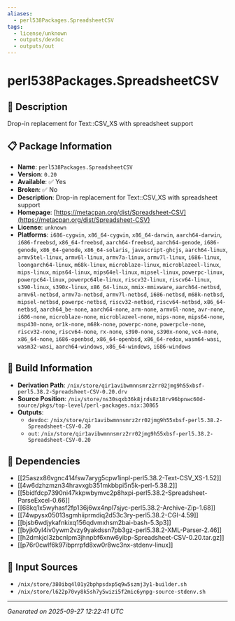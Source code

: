 ```yaml
---
aliases:
  - perl538Packages.SpreadsheetCSV
tags:
  - license/unknown
  - outputs/devdoc
  - outputs/out
---
```


# perl538Packages.SpreadsheetCSV

## 📝 Description

Drop-in replacement for Text::CSV_XS with spreadsheet support

## 📋 Package Information

- **Name**: `perl538Packages.SpreadsheetCSV`
- **Version**: `0.20`
- **Available**: ✅ Yes
- **Broken**: ✅ No
- **Description**: Drop-in replacement for Text::CSV_XS with spreadsheet support
- **Homepage**: [https://metacpan.org/dist/Spreadsheet-CSV](https://metacpan.org/dist/Spreadsheet-CSV)
- **License**: `unknown`
- **Platforms**: `i686-cygwin`, `x86_64-cygwin`, `x86_64-darwin`, `aarch64-darwin`, `i686-freebsd`, `x86_64-freebsd`, `aarch64-freebsd`, `aarch64-genode`, `i686-genode`, `x86_64-genode`, `x86_64-solaris`, `javascript-ghcjs`, `aarch64-linux`, `armv5tel-linux`, `armv6l-linux`, `armv7a-linux`, `armv7l-linux`, `i686-linux`, `loongarch64-linux`, `m68k-linux`, `microblaze-linux`, `microblazeel-linux`, `mips-linux`, `mips64-linux`, `mips64el-linux`, `mipsel-linux`, `powerpc-linux`, `powerpc64-linux`, `powerpc64le-linux`, `riscv32-linux`, `riscv64-linux`, `s390-linux`, `s390x-linux`, `x86_64-linux`, `mmix-mmixware`, `aarch64-netbsd`, `armv6l-netbsd`, `armv7a-netbsd`, `armv7l-netbsd`, `i686-netbsd`, `m68k-netbsd`, `mipsel-netbsd`, `powerpc-netbsd`, `riscv32-netbsd`, `riscv64-netbsd`, `x86_64-netbsd`, `aarch64_be-none`, `aarch64-none`, `arm-none`, `armv6l-none`, `avr-none`, `i686-none`, `microblaze-none`, `microblazeel-none`, `mips-none`, `mips64-none`, `msp430-none`, `or1k-none`, `m68k-none`, `powerpc-none`, `powerpcle-none`, `riscv32-none`, `riscv64-none`, `rx-none`, `s390-none`, `s390x-none`, `vc4-none`, `x86_64-none`, `i686-openbsd`, `x86_64-openbsd`, `x86_64-redox`, `wasm64-wasi`, `wasm32-wasi`, `aarch64-windows`, `x86_64-windows`, `i686-windows`

## 🔧 Build Information

- **Derivation Path**: `/nix/store/qir1avibwmnnsmrz2rr02jmg9h55xbsf-perl5.38.2-Spreadsheet-CSV-0.20.drv`
- **Source Position**: `/nix/store/ns30sqxb36k8jrds8z18rv96bpnwc60d-source/pkgs/top-level/perl-packages.nix:30865`
- **Outputs**:
  - `devdoc`:  `/nix/store/qir1avibwmnnsmrz2rr02jmg9h55xbsf-perl5.38.2-Spreadsheet-CSV-0.20`
  - `out`:  `/nix/store/qir1avibwmnnsmrz2rr02jmg9h55xbsf-perl5.38.2-Spreadsheet-CSV-0.20`

## 🔗 Dependencies

- [[25aszx86vgnc414fsw7aryg5cpw1inpl-perl5.38.2-Text-CSV_XS-1.52]]
- [[4w6dzhzmzn34hravxgb351mkbbpi5n5k-perl-5.38.2]]
- [[5bidfdcp7390ni47kkpwbymvc2p8hxpi-perl5.38.2-Spreadsheet-ParseExcel-0.66]]
- [[68kq1x5wyhasf2fp136j6wx4npl7sjyc-perl5.38.2-Archive-Zip-1.68]]
- [[74wpysx05013sgmhiiprmdiq2d53c3ry-perl5.38.2-CGI-4.59]]
- [[bjsb6wdjykafnkixq156qdvmxhsm2bai-bash-5.3p3]]
- [[byjk0yl4iv0ywm2vzy9yakdssn7pb3gz-perl5.38.2-XML-Parser-2.46]]
- [[h2dmkjcl3zbcnlpm3jhnpbf6xnw6yibp-Spreadsheet-CSV-0.20.tar.gz]]
- [[p76r0cwlf6k97ibprrpfd8xw0r8wc3nx-stdenv-linux]]

## 📁 Input Sources

- `/nix/store/380ibq4l01y2bphpsdxp5q9w5szmj3y1-builder.sh`
- `/nix/store/l622p70vy8k5sh7y5wizi5f2mic6ynpg-source-stdenv.sh`

---
*Generated on 2025-09-27 12:22:41 UTC*
